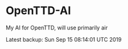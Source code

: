 # OpenTTD-AI
My AI for OpenTTD, will use primarily air

Latest backup: Sun Sep 15 08:14:01 UTC 2019
